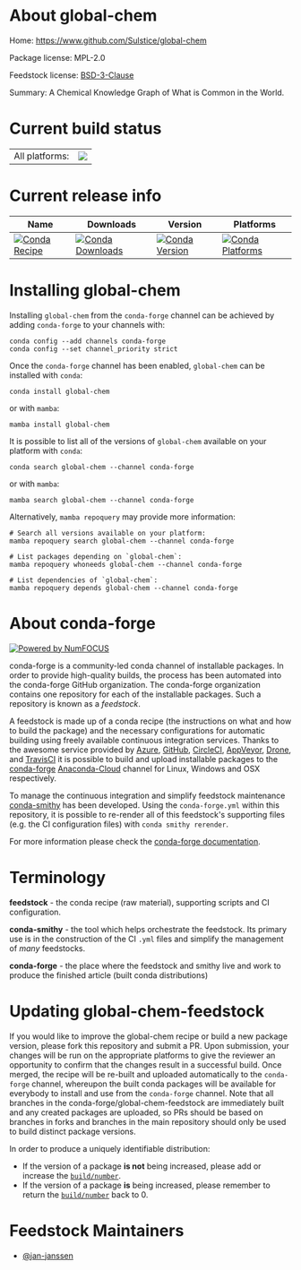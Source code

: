 About global-chem
=================

Home: https://www.github.com/Sulstice/global-chem

Package license: MPL-2.0

Feedstock license: [BSD-3-Clause](https://github.com/conda-forge/global-chem-feedstock/blob/main/LICENSE.txt)

Summary: A Chemical Knowledge Graph of What is Common in the World.

Current build status
====================


<table><tr><td>All platforms:</td>
    <td>
      <a href="https://dev.azure.com/conda-forge/feedstock-builds/_build/latest?definitionId=17093&branchName=main">
        <img src="https://dev.azure.com/conda-forge/feedstock-builds/_apis/build/status/global-chem-feedstock?branchName=main">
      </a>
    </td>
  </tr>
</table>

Current release info
====================

| Name | Downloads | Version | Platforms |
| --- | --- | --- | --- |
| [![Conda Recipe](https://img.shields.io/badge/recipe-global--chem-green.svg)](https://anaconda.org/conda-forge/global-chem) | [![Conda Downloads](https://img.shields.io/conda/dn/conda-forge/global-chem.svg)](https://anaconda.org/conda-forge/global-chem) | [![Conda Version](https://img.shields.io/conda/vn/conda-forge/global-chem.svg)](https://anaconda.org/conda-forge/global-chem) | [![Conda Platforms](https://img.shields.io/conda/pn/conda-forge/global-chem.svg)](https://anaconda.org/conda-forge/global-chem) |

Installing global-chem
======================

Installing `global-chem` from the `conda-forge` channel can be achieved by adding `conda-forge` to your channels with:

```
conda config --add channels conda-forge
conda config --set channel_priority strict
```

Once the `conda-forge` channel has been enabled, `global-chem` can be installed with `conda`:

```
conda install global-chem
```

or with `mamba`:

```
mamba install global-chem
```

It is possible to list all of the versions of `global-chem` available on your platform with `conda`:

```
conda search global-chem --channel conda-forge
```

or with `mamba`:

```
mamba search global-chem --channel conda-forge
```

Alternatively, `mamba repoquery` may provide more information:

```
# Search all versions available on your platform:
mamba repoquery search global-chem --channel conda-forge

# List packages depending on `global-chem`:
mamba repoquery whoneeds global-chem --channel conda-forge

# List dependencies of `global-chem`:
mamba repoquery depends global-chem --channel conda-forge
```


About conda-forge
=================

[![Powered by
NumFOCUS](https://img.shields.io/badge/powered%20by-NumFOCUS-orange.svg?style=flat&colorA=E1523D&colorB=007D8A)](https://numfocus.org)

conda-forge is a community-led conda channel of installable packages.
In order to provide high-quality builds, the process has been automated into the
conda-forge GitHub organization. The conda-forge organization contains one repository
for each of the installable packages. Such a repository is known as a *feedstock*.

A feedstock is made up of a conda recipe (the instructions on what and how to build
the package) and the necessary configurations for automatic building using freely
available continuous integration services. Thanks to the awesome service provided by
[Azure](https://azure.microsoft.com/en-us/services/devops/), [GitHub](https://github.com/),
[CircleCI](https://circleci.com/), [AppVeyor](https://www.appveyor.com/),
[Drone](https://cloud.drone.io/welcome), and [TravisCI](https://travis-ci.com/)
it is possible to build and upload installable packages to the
[conda-forge](https://anaconda.org/conda-forge) [Anaconda-Cloud](https://anaconda.org/)
channel for Linux, Windows and OSX respectively.

To manage the continuous integration and simplify feedstock maintenance
[conda-smithy](https://github.com/conda-forge/conda-smithy) has been developed.
Using the ``conda-forge.yml`` within this repository, it is possible to re-render all of
this feedstock's supporting files (e.g. the CI configuration files) with ``conda smithy rerender``.

For more information please check the [conda-forge documentation](https://conda-forge.org/docs/).

Terminology
===========

**feedstock** - the conda recipe (raw material), supporting scripts and CI configuration.

**conda-smithy** - the tool which helps orchestrate the feedstock.
                   Its primary use is in the construction of the CI ``.yml`` files
                   and simplify the management of *many* feedstocks.

**conda-forge** - the place where the feedstock and smithy live and work to
                  produce the finished article (built conda distributions)


Updating global-chem-feedstock
==============================

If you would like to improve the global-chem recipe or build a new
package version, please fork this repository and submit a PR. Upon submission,
your changes will be run on the appropriate platforms to give the reviewer an
opportunity to confirm that the changes result in a successful build. Once
merged, the recipe will be re-built and uploaded automatically to the
`conda-forge` channel, whereupon the built conda packages will be available for
everybody to install and use from the `conda-forge` channel.
Note that all branches in the conda-forge/global-chem-feedstock are
immediately built and any created packages are uploaded, so PRs should be based
on branches in forks and branches in the main repository should only be used to
build distinct package versions.

In order to produce a uniquely identifiable distribution:
 * If the version of a package **is not** being increased, please add or increase
   the [``build/number``](https://docs.conda.io/projects/conda-build/en/latest/resources/define-metadata.html#build-number-and-string).
 * If the version of a package **is** being increased, please remember to return
   the [``build/number``](https://docs.conda.io/projects/conda-build/en/latest/resources/define-metadata.html#build-number-and-string)
   back to 0.

Feedstock Maintainers
=====================

* [@jan-janssen](https://github.com/jan-janssen/)

